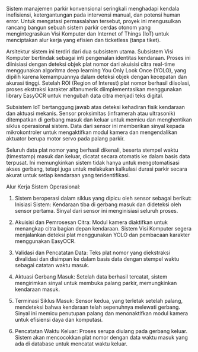Sistem manajemen parkir konvensional seringkali menghadapi kendala inefisiensi, ketergantungan pada intervensi manual,
dan potensi human error. Untuk mengatasi permasalahan tersebut, proyek ini mengusulkan rancang bangun sebuah sistem parkir 
cerdas otonom yang mengintegrasikan Visi Komputer dan Internet of Things (IoT) untuk menciptakan alur kerja yang efisien dan ticketless (tanpa tiket).

Arsitektur sistem ini terdiri dari dua subsistem utama. Subsistem Visi Komputer bertindak sebagai inti pengenalan identitas kendaraan.
Proses ini diinisiasi dengan deteksi objek plat nomor dari akuisisi citra real-time menggunakan algoritma deep learning You Only Look Once (YOLO), yang 
dipilih karena kemampuannya dalam deteksi objek dengan kecepatan dan akurasi tinggi. Setelah ROI (Region of Interest) plat nomor berhasil diisolasi, 
proses ekstraksi karakter alfanumerik diimplementasikan menggunakan library EasyOCR untuk mengubah data citra menjadi teks digital.

Subsistem IoT bertanggung jawab atas deteksi kehadiran fisik kendaraan dan aktuasi mekanis. Sensor proksimitas (inframerah atau ultrasonik) ditempatkan 
di gerbang masuk dan keluar untuk memicu dan menghentikan siklus operasional sistem. Data dari sensor ini memberikan sinyal kepada mikrokontroler untuk 
mengaktifkan modul kamera dan mengendalikan aktuator berupa motor servo pada palang parkir.

Seluruh data plat nomor yang berhasil dikenali, beserta stempel waktu (timestamp) masuk dan keluar, dicatat secara otomatis ke dalam basis data terpusat.
Ini memungkinkan sistem tidak hanya untuk mengotomatisasi akses gerbang, tetapi juga untuk melakukan kalkulasi durasi parkir secara akurat untuk setiap 
kendaraan yang teridentifikasi.

Alur Kerja Sistem Operasional:

1. Sistem beroperasi dalam siklus yang dipicu oleh sensor sebagai berikut:
Inisiasi Sistem: Kendaraan tiba di gerbang masuk dan dideteksi oleh sensor pertama. Sinyal dari sensor ini menginisiasi seluruh proses.

2. Akuisisi dan Pemrosesan Citra: Modul kamera diaktifkan untuk menangkap citra bagian depan kendaraan. Sistem Visi Komputer segera menjalankan deteksi plat menggunakan YOLO dan pembacaan karakter menggunakan EasyOCR.

3. Validasi dan Pencatatan Data: Teks plat nomor yang diekstraksi divalidasi dan disimpan ke dalam basis data dengan stempel waktu sebagai catatan waktu masuk.

4. Aktuasi Gerbang Masuk: Setelah data berhasil tercatat, sistem mengirimkan sinyal untuk membuka palang parkir, memungkinkan kendaraan masuk.

5. Terminasi Siklus Masuk: Sensor kedua, yang terletak setelah palang, mendeteksi bahwa kendaraan telah sepenuhnya melewati gerbang. Sinyal ini memicu penutupan palang dan menonaktifkan modul kamera untuk efisiensi daya dan komputasi.

6. Pencatatan Waktu Keluar: Proses serupa diulang pada gerbang keluar. Sistem akan mencocokkan plat nomor dengan data waktu masuk yang ada di database untuk mencatat waktu keluar.
